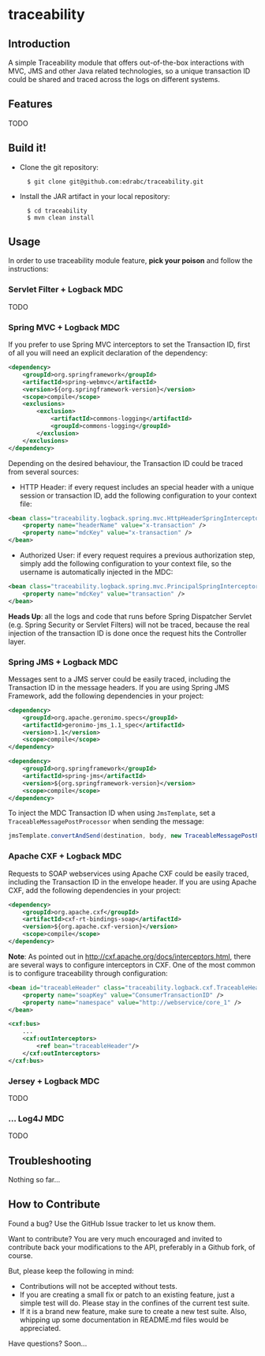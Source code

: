 # traceability

## Introduction

A simple Traceability module that offers out-of-the-box interactions with MVC, JMS and other Java related technologies, so a unique transaction ID could be shared and traced across the logs on different systems.

## Features

TODO

## Build it!

* Clone the git repository:

        $ git clone git@github.com:edrabc/traceability.git

* Install the JAR artifact in your local repository:

        $ cd traceability
        $ mvn clean install

## Usage

In order to use traceability module feature, **pick your poison** and follow the instructions:

### Servlet Filter + Logback MDC

TODO

### Spring MVC + Logback MDC

If you prefer to use Spring MVC interceptors to set the Transaction ID, first of all you will need an explicit declaration of the dependency:

```xml
<dependency>
    <groupId>org.springframework</groupId>
    <artifactId>spring-webmvc</artifactId>
    <version>${org.springframework-version}</version>
    <scope>compile</scope>
    <exclusions>
        <exclusion>
            <artifactId>commons-logging</artifactId>
            <groupId>commons-logging</groupId>
        </exclusion>
    </exclusions>
</dependency>
```

Depending on the desired behaviour, the Transaction ID could be traced from several sources:

- HTTP Header: if every request includes an special header with a unique session or transaction ID, add the following configuration to your context file:

```xml
<bean class="traceability.logback.spring.mvc.HttpHeaderSpringInterceptor">
    <property name="headerName" value="x-transaction" />
    <property name="mdcKey" value="x-transaction" />
</bean>
```

- Authorized User: if every request requires a previous authorization step, simply add the following configuration to your context file, so the username is automatically injected in the MDC:

```xml
<bean class="traceability.logback.spring.mvc.PrincipalSpringInterceptor">
    <property name="mdcKey" value="transaction" />
</bean>
```

**Heads Up**: all the logs and code that runs before Spring Dispatcher Servlet (e.g. Spring Security or Servlet Filters) will not be traced, because the real injection of the transaction ID is done once the request hits the Controller layer.

### Spring JMS + Logback MDC

Messages sent to a JMS server could be easily traced, including the Transaction ID in the message headers. If you are using Spring JMS Framework, add the following dependencies in your project:

```xml
<dependency>
    <groupId>org.apache.geronimo.specs</groupId>
    <artifactId>geronimo-jms_1.1_spec</artifactId>
    <version>1.1</version>
    <scope>compile</scope>
</dependency>

<dependency>
    <groupId>org.springframework</groupId>
    <artifactId>spring-jms</artifactId>
    <version>${org.springframework-version}</version>
    <scope>compile</scope>
</dependency>
```

To inject the MDC Transaction ID when using `JmsTemplate`, set a `TraceableMessagePostProcessor` when sending the message:

```java
jmsTemplate.convertAndSend(destination, body, new TraceableMessagePostProcessor());
```

### Apache CXF + Logback MDC

Requests to SOAP webservices using Apache CXF could be easily traced, including the Transaction ID in the envelope header. If you are using Apache CXF, add the following dependencies in your project:

```xml
<dependency>
    <groupId>org.apache.cxf</groupId>
    <artifactId>cxf-rt-bindings-soap</artifactId>
    <version>${org.apache.cxf-version}</version>
    <scope>compile</scope>
</dependency>
```

**Note**: As pointed out in http://cxf.apache.org/docs/interceptors.html, there are several ways to configure interceptors in CXF. One of the most common is to configure traceability through configuration:

```xml
<bean id="traceableHeader" class="traceability.logback.cxf.TraceableHeaderSoapInterceptor">
    <property name="soapKey" value="ConsumerTransactionID" />
    <property name="namespace" value="http://webservice/core_1" />
</bean>

<cxf:bus>
    ...
    <cxf:outInterceptors>
        <ref bean="traceableHeader"/>
    </cxf:outInterceptors>
</cxf:bus>
```

### Jersey + Logback MDC

TODO

### ... Log4J MDC

TODO

## Troubleshooting

Nothing so far...

## How to Contribute

Found a bug? Use the GitHub Issue tracker to let us know them.

Want to contribute? You are very much encouraged and invited to contribute back your modifications to the API, preferably in a Github fork, of course. 

But, please keep the following in mind:

- Contributions will not be accepted without tests.
- If you are creating a small fix or patch to an existing feature, just a simple test will do. Please stay in the confines of the current test suite.
- If it is a brand new feature, make sure to create a new test suite. Also, whipping up some documentation in README.md files would be appreciated.

Have questions? Soon...
